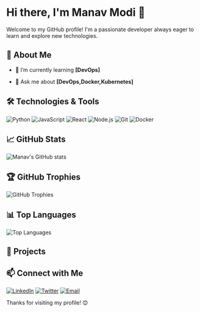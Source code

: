 # Hi there, I'm Manav Modi 👋

Welcome to my GitHub profile! I'm a passionate developer always eager to learn and explore new technologies.

## 🚀 About Me

- 🌱 I’m currently learning **[DevOps]**
<!-- - 👯 I’m looking to collaborate on **[Projects or areas you want to collaborate on]** -->
- 💬 Ask me about **[DevOps,Docker,Kubernetes]**

## 🛠️ Technologies & Tools

![Python](https://img.shields.io/badge/-Python-3776AB?logo=python&logoColor=ffffff)
![JavaScript](https://img.shields.io/badge/-JavaScript-F7DF1E?logo=javascript&logoColor=000000)
![React](https://img.shields.io/badge/-React-61DAFB?logo=react&logoColor=000000)
![Node.js](https://img.shields.io/badge/-Node.js-339933?logo=node.js&logoColor=ffffff)
![Git](https://img.shields.io/badge/-Git-F05032?logo=git&logoColor=ffffff)
![Docker](https://img.shields.io/badge/-Docker-2496ED?logo=docker&logoColor=ffffff)

## 📈 GitHub Stats

![Manav's GitHub stats](https://github-readme-stats.vercel.app/api?username=manavnmodi111&show_icons=true&theme=radical)

## 🏆 GitHub Trophies

![GitHub Trophies](https://github-profile-trophy.vercel.app/?username=manavnmodi111&theme=radical)

## 📊 Top Languages

![Top Languages](https://github-readme-stats.vercel.app/api/top-langs/?username=manavnmodi111&layout=compact&theme=radical)

## 🌟 Projects

<!-- - [**Project 1**](https://github.com/manavnmodi111/project1): Brief description of the project.
- [**Project 2**](https://github.com/manavnmodi111/project2): Brief description of the project.
- [**Project 3**](https://github.com/manavnmodi111/project3): Brief description of the project.
-->
## 📫 Connect with Me

[![LinkedIn](https://img.shields.io/badge/-LinkedIn-0A66C2?logo=linkedin&logoColor=ffffff)](https://www.linkedin.com/in/manavnmodi111)
[![Twitter](https://img.shields.io/badge/-Twitter-1DA1F2?logo=twitter&logoColor=ffffff)](https://twitter.com/manavnmodi111)
[![Email](https://img.shields.io/badge/-Email-D14836?logo=gmail&logoColor=ffffff)](mailto:manavnmodi@gmail.com.com)

Thanks for visiting my profile! 😊

